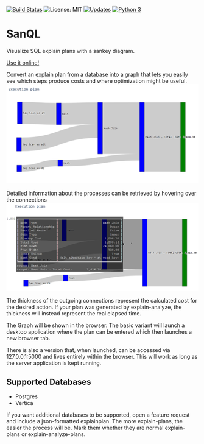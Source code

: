 [![Build Status](https://travis-ci.com/Talon24/SanQL.svg?branch=master)](https://travis-ci.com/Talon24/SanQL)
![License: MIT](https://img.shields.io/badge/License-MIT-purple.svg)
[![Updates](https://pyup.io/repos/github/Talon24/SanQL/shield.svg)](https://pyup.io/repos/github/Talon24/SanQL/)
[![Python 3](https://pyup.io/repos/github/Talon24/SanQL/python-3-shield.svg)](https://pyup.io/repos/github/Talon24/SanQL/)


# SanQL
Visualize SQL explain plans with a sankey diagram.

[Use it online!](https://jsyn.eu/sanql.html)

Convert an explain plan from a database into a graph that lets you easily see which steps produce costs and where optimization might be useful.
![Explain-Plan shown as a sankey-diagram](images/sankey.png)

Detailed information about the processes can be retrieved by hovering over the connections
![Explain-Plan as diagram with additional info shown](images/hover.png)

The thickness of the outgoing connections represent the calculated cost for the desired action.
If your plan was generated by explain-analyze, the thickness will instead represent the real elapsed time.

The Graph will be shown in the browser. The basic variant will launch a desktop application where the plan can be entered which then launches a new browser tab.

There is also a version that, when launched, can be accessed via 127.0.0.1:5000 and lives entirely within the browser. This will work as long as the server application is kept running.

## Supported Databases
- Postgres
- Vertica

If you want additional databases to be supported, open a feature request and include a json-formatted explainplan. The more explain-plans, the easier the process will be. Mark them whether they are normal explain-plans or explain-analyze-plans.
